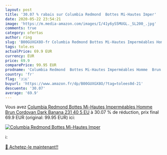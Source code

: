 ```yaml
---
layout: post
title: '30.07 % rabais sur Columbia Redmond  Bottes Mi-Hautes Imper'
date: 2020-05-22 23:54:21
image: 'https://m.media-amazon.com/images/I/41y6yS5MUGL._SL200_.jpg'
comments: true
category: ofertas
author: ring
slug: 'B00GUXGX8O-fr Columbia Redmond Bottes Mi-Hautes Imperméables Homme Brun...'
tags: tole.es
actualPrice: 69.9 EUR
currency: EUR
price: 69.9
comparePrice: 99.95 EUR
prodname: 'Columbia Redmond  Bottes Mi-Hautes Imperméables Homme  Brun  Cordovan  Dark Banana 231   40 5 EU'
country: 'fr'
flag: '🇫🇷'
buyurl: 'https://www.amazon.fr/dp/B00GUXGX8O/?tag=tolees0d-21'
descuento: '30.07'
average: '69.9'
---
```


Vous avez [Columbia Redmond  Bottes Mi-Hautes Imperméables Homme  Brun  Cordovan  Dark Banana 231   40 5 EU](https://www.amazon.fr/dp/B00GUXGX8O/?tag=tolees0d-21)  à  30.07 % de réduction, prix final  69.9 EUR (original: 99.95 EUR) ici:

[![Columbia Redmond  Bottes Mi-Hautes Imper](https://m.media-amazon.com/images/I/41y6yS5MUGL._SL200_.jpg)](https://www.amazon.fr/dp/B00GUXGX8O/?tag=tolees0d-21)

ℹ️:


[🛒 Achetez-le maintenant!!](https://www.amazon.fr/dp/B00GUXGX8O/?tag=tolees0d-21)
